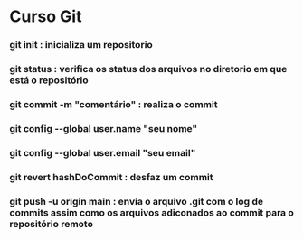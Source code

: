 # Curso Git

### git init : inicializa um repositorio
### git status : verifica os status dos arquivos no diretorio em que está o repositório 
### git commit -m "comentário" : realiza o commit
### git config --global user.name "seu nome" 
### git config --global user.email "seu email"
### git revert hashDoCommit : desfaz um commit
### git push -u origin main : envia o arquivo .git com o log de commits assim como os arquivos adiconados ao commit para o repositório remoto
